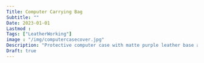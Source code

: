 ```yaml
---
Title: Computer Carrying Bag
Subtitle: ""
Date: 2023-01-01
Lastmod : 
Tags: ["LeatherWorking"]
image : "/img/computercasecover.jpg"
Description: "Protective computer case with matte purple leather base and light tan accents."
Draft: true
---
```

